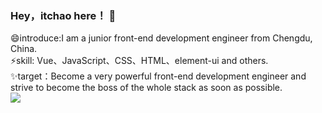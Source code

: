 <!--
**itchaox/itchaox** is a ✨ _special_ ✨ repository because its `README.md` (this file) appears on your GitHub profile.

Here are some ideas to get you started:

- 🔭 I’m currently working on ...
- 🌱 I’m currently learning ...
- 👯 I’m looking to collaborate on ...
- 🤔 I’m looking for help with ...
- 💬 Ask me about ...
- 📫 How to reach me: ...
- 😄 Pronouns: ...
- ⚡ Fun fact: ...
-->

### Hey，itchao here！ 👋
😄introduce:I am a junior front-end development engineer from Chengdu, China.<br>
⚡skill: Vue、JavaScript、CSS、HTML、element-ui and others.<br>
✨target：Become a very powerful front-end development engineer and strive to become the boss of the whole stack as soon as possible.<br>
![](https://github-readme-stats.vercel.app/api?username=itchaox)
